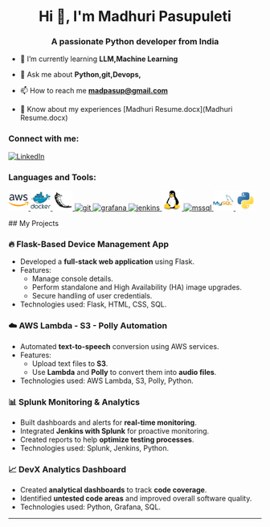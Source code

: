 <h1 align="center">Hi 👋, I'm Madhuri Pasupuleti</h1>
<h3 align="center">A passionate Python developer from India</h3>

- 🌱 I’m currently learning **LLM,Machine Learning**

- 💬 Ask me about **Python,git,Devops,**

- 📫 How to reach me **madpasup@gmail.com**

- 📄 Know about my experiences [Madhuri Resume.docx](Madhuri Resume.docx)

<h3 align="left">Connect with me:</h3>
<a href="https://www.linkedin.com/in/madhuri-pasupuleti-221607206//" target="_blank">
  <img src="https://cdn.jsdelivr.net/gh/devicons/devicon/icons/linkedin/linkedin-original.svg" width="40" height="40" alt="LinkedIn"/>
</a>



<h3 align="left">Languages and Tools:</h3>
<p align="left"> 
  <a href="https://aws.amazon.com" target="_blank" rel="noreferrer"> 
    <img src="https://raw.githubusercontent.com/devicons/devicon/master/icons/amazonwebservices/amazonwebservices-original-wordmark.svg" alt="aws" width="40" height="40"/> 
  </a> 
  <a href="https://www.docker.com/" target="_blank" rel="noreferrer"> 
    <img src="https://raw.githubusercontent.com/devicons/devicon/master/icons/docker/docker-original-wordmark.svg" alt="docker" width="40" height="40"/> 
  </a> 
  <a href="https://flask.palletsprojects.com/" target="_blank" rel="noreferrer">
    <img src="https://raw.githubusercontent.com/devicons/devicon/master/icons/flask/flask-original.svg" alt="flask" width="40" height="40"/>
  </a>
  <a href="https://git-scm.com/" target="_blank" rel="noreferrer"> 
    <img src="https://www.vectorlogo.zone/logos/git-scm/git-scm-icon.svg" alt="git" width="40" height="40"/> 
  </a> 
  <a href="https://grafana.com" target="_blank" rel="noreferrer"> 
    <img src="https://www.vectorlogo.zone/logos/grafana/grafana-icon.svg" alt="grafana" width="40" height="40"/> 
  </a> 
  <a href="https://www.jenkins.io" target="_blank" rel="noreferrer"> 
    <img src="https://www.vectorlogo.zone/logos/jenkins/jenkins-icon.svg" alt="jenkins" width="40" height="40"/> 
  </a> 
  <a href="https://www.linux.org/" target="_blank" rel="noreferrer"> 
    <img src="https://raw.githubusercontent.com/devicons/devicon/master/icons/linux/linux-original.svg" alt="linux" width="40" height="40"/> 
  </a> 
  <a href="https://www.microsoft.com/en-us/sql-server" target="_blank" rel="noreferrer"> 
    <img src="https://www.svgrepo.com/show/303229/microsoft-sql-server-logo.svg" alt="mssql" width="40" height="40"/> 
  </a> 
  <a href="https://www.mysql.com/" target="_blank" rel="noreferrer"> 
    <img src="https://raw.githubusercontent.com/devicons/devicon/master/icons/mysql/mysql-original-wordmark.svg" alt="mysql" width="40" height="40"/> 
  </a> 
  <a href="https://www.python.org" target="_blank" rel="noreferrer"> 
    <img src="https://raw.githubusercontent.com/devicons/devicon/master/icons/python/python-original.svg" alt="python" width="40" height="40"/> 
  </a> 
</p>
## My Projects

### 🔥 Flask-Based Device Management App
- Developed a **full-stack web application** using Flask.
- Features:
  - Manage console details.
  - Perform standalone and High Availability (HA) image upgrades.
  - Secure handling of user credentials.
- Technologies used: Flask, HTML, CSS, SQL.

### ☁️ AWS Lambda - S3 - Polly Automation
- Automated **text-to-speech** conversion using AWS services.
- Features:
  - Upload text files to **S3**.
  - Use **Lambda** and **Polly** to convert them into **audio files**.
- Technologies used: AWS Lambda, S3, Polly, Python.

### 📊 Splunk Monitoring & Analytics
- Built dashboards and alerts for **real-time monitoring**.
- Integrated **Jenkins with Splunk** for proactive monitoring.
- Created reports to help **optimize testing processes**.
- Technologies used: Splunk, Jenkins, Python.

### 📈 DevX Analytics Dashboard
- Created **analytical dashboards** to track **code coverage**.
- Identified **untested code areas** and improved overall software quality.
- Technologies used: Python, Grafana, SQL.

---


